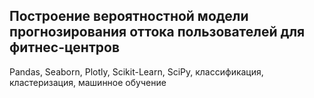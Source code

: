 ## Построение вероятностной модели прогнозирования оттока пользователей для фитнес-центров

Pandas, Seaborn, Plotly, Scikit-Learn, SciPy, классификация, кластеризация, машинное обучение
